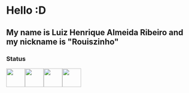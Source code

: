 # Hello :D
## My name is Luiz Henrique Almeida Ribeiro and my nickname is "Rouiszinho"
### Status
<img src="https://upload.wikimedia.org/wikipedia/commons/6/61/HTML5_logo_and_wordmark.svg" width="50px" height="50"><img src="https://upload.wikimedia.org/wikipedia/commons/d/d5/CSS3_logo_and_wordmark.svg" width="50px" height="50"><img src="https://upload.wikimedia.org/wikipedia/commons/9/99/Unofficial_JavaScript_logo_2.svg" width="50px" height="50"><img src="https://www.vectorlogo.zone/logos/java/java-icon.svg" width="50px" height="50">

<!--
**Rouiszinho/Rouiszinho** is a ✨ _special_ ✨ repository because its `README.md` (this file) appears on your GitHub profile.

Here are some ideas to get you started:

- 🔭 I’m currently working on ...
- 🌱 I’m currently learning ...
- 👯 I’m looking to collaborate on ...
- 🤔 I’m looking for help with ...
- 💬 Ask me about ...
- 📫 How to reach me: ...
- 😄 Pronouns: ...
- ⚡ Fun fact: ...
-->

